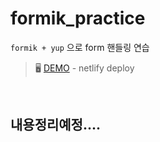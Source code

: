 # formik_practice

`formik + yup` 으로 form 핸들링 연습

> 🖥 [DEMO](https://react-form-handling-practice.netlify.app/) - netlify deploy

<br />

## 내용정리예정....
